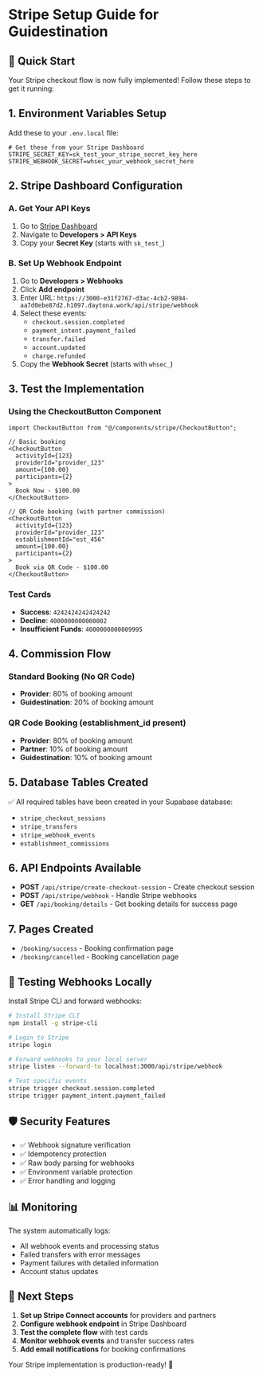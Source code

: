# Stripe Setup Guide for Guidestination

## 🚀 Quick Start

Your Stripe checkout flow is now fully implemented! Follow these steps to get it running:

## 1. Environment Variables Setup

Add these to your `.env.local` file:

```env
# Get these from your Stripe Dashboard
STRIPE_SECRET_KEY=sk_test_your_stripe_secret_key_here
STRIPE_WEBHOOK_SECRET=whsec_your_webhook_secret_here
```

## 2. Stripe Dashboard Configuration

### A. Get Your API Keys
1. Go to [Stripe Dashboard](https://dashboard.stripe.com)
2. Navigate to **Developers > API Keys**
3. Copy your **Secret Key** (starts with `sk_test_`)

### B. Set Up Webhook Endpoint
1. Go to **Developers > Webhooks**
2. Click **Add endpoint**
3. Enter URL: `https://3000-e31f2767-d3ac-4cb2-9894-aa7d0ebe87d2.h1097.daytona.work/api/stripe/webhook`
4. Select these events:
   - `checkout.session.completed`
   - `payment_intent.payment_failed`
   - `transfer.failed`
   - `account.updated`
   - `charge.refunded`
5. Copy the **Webhook Secret** (starts with `whsec_`)

## 3. Test the Implementation

### Using the CheckoutButton Component

```tsx
import CheckoutButton from "@/components/stripe/CheckoutButton";

// Basic booking
<CheckoutButton
  activityId={123}
  providerId="provider_123"
  amount={100.00}
  participants={2}
>
  Book Now - $100.00
</CheckoutButton>

// QR Code booking (with partner commission)
<CheckoutButton
  activityId={123}
  providerId="provider_123"
  establishmentId="est_456"
  amount={100.00}
  participants={2}
>
  Book via QR Code - $100.00
</CheckoutButton>
```

### Test Cards
- **Success**: `4242424242424242`
- **Decline**: `4000000000000002`
- **Insufficient Funds**: `4000000000009995`

## 4. Commission Flow

### Standard Booking (No QR Code)
- **Provider**: 80% of booking amount
- **Guidestination**: 20% of booking amount

### QR Code Booking (establishment_id present)
- **Provider**: 80% of booking amount
- **Partner**: 10% of booking amount
- **Guidestination**: 10% of booking amount

## 5. Database Tables Created

✅ All required tables have been created in your Supabase database:
- `stripe_checkout_sessions`
- `stripe_transfers`
- `stripe_webhook_events`
- `establishment_commissions`

## 6. API Endpoints Available

- **POST** `/api/stripe/create-checkout-session` - Create checkout session
- **POST** `/api/stripe/webhook` - Handle Stripe webhooks
- **GET** `/api/booking/details` - Get booking details for success page

## 7. Pages Created

- `/booking/success` - Booking confirmation page
- `/booking/cancelled` - Booking cancellation page

## 🔧 Testing Webhooks Locally

Install Stripe CLI and forward webhooks:

```bash
# Install Stripe CLI
npm install -g stripe-cli

# Login to Stripe
stripe login

# Forward webhooks to your local server
stripe listen --forward-to localhost:3000/api/stripe/webhook

# Test specific events
stripe trigger checkout.session.completed
stripe trigger payment_intent.payment_failed
```

## 🛡️ Security Features

- ✅ Webhook signature verification
- ✅ Idempotency protection
- ✅ Raw body parsing for webhooks
- ✅ Environment variable protection
- ✅ Error handling and logging

## 📊 Monitoring

The system automatically logs:
- All webhook events and processing status
- Failed transfers with error messages
- Payment failures with detailed information
- Account status updates

## 🎯 Next Steps

1. **Set up Stripe Connect accounts** for providers and partners
2. **Configure webhook endpoint** in Stripe Dashboard
3. **Test the complete flow** with test cards
4. **Monitor webhook events** and transfer success rates
5. **Add email notifications** for booking confirmations

Your Stripe implementation is production-ready! 🚀
